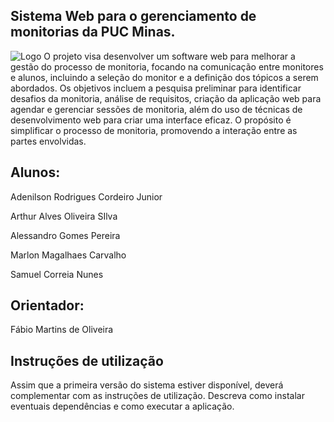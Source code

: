 ## Sistema Web para o gerenciamento de monitorias da PUC Minas.

![Logo](images/logo_monitoria.png)
O projeto visa desenvolver um software web para melhorar a gestão do processo de monitoria, focando na comunicação entre monitores e alunos, incluindo a seleção do monitor e a definição dos tópicos a serem abordados. Os objetivos incluem a pesquisa preliminar para identificar desafios da monitoria, análise de requisitos, criação da aplicação web para agendar e gerenciar sessões de monitoria, além do uso de técnicas de desenvolvimento web para criar uma interface eficaz. O propósito é simplificar o processo de monitoria, promovendo a interação entre as partes envolvidas.

## Alunos:
Adenilson Rodrigues Cordeiro Junior

Arthur Alves Oliveira SIlva

Alessandro Gomes Pereira

Marlon Magalhaes Carvalho

Samuel Correia Nunes


## Orientador:
Fábio Martins de Oliveira

## Instruções de utilização
Assim que a primeira versão do sistema estiver disponível, deverá complementar com as instruções de utilização. Descreva como instalar eventuais dependências e como executar a aplicação.
